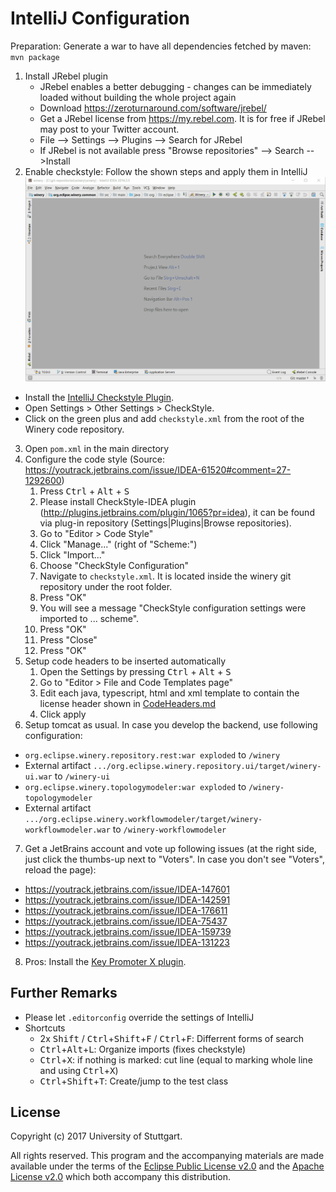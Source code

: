 # IntelliJ Configuration

Preparation: Generate a war to have all dependencies fetched by maven: `mvn package`

1. Install JRebel plugin
    - JRebel enables a better debugging - changes can be immediately loaded without building the whole project again
    - Download https://zeroturnaround.com/software/jrebel/
    - Get a JRebel license from <https://my.rebel.com>.
      It is for free if JRebel may post to your Twitter account.
    - File --> Settings --> Plugins --> Search for JRebel
    - If JRebel is not available press "Browse repositories" --> Search -->Install
2. Enable checkstyle: Follow the shown steps and apply them in IntelliJ
  ![Enable CheckStyle in IntelliJ](activate-checkstyle.gif)
  - Install the [IntelliJ Checkstyle Plugin](https://plugins.jetbrains.com/plugin/1065-checkstyle-idea).
  - Open Settings > Other Settings > CheckStyle.
  - Click on the green plus and add `checkstyle.xml` from the root of the Winery code repository.
3. Open `pom.xml` in the main directory
4. Configure the code style (Source: https://youtrack.jetbrains.com/issue/IDEA-61520#comment=27-1292600)
    1. Press <kbd>Ctrl</kbd> + <kbd>Alt</kbd> + <kbd>S</kbd>
    2. Please install CheckStyle-IDEA plugin (http://plugins.jetbrains.com/plugin/1065?pr=idea), it can be found via plug-in repository (Settings|Plugins|Browse repositories).
    3. Go to "Editor > Code Style"
    3. Click "Manage..." (right of "Scheme:")
    4. Click "Import..."
    4. Choose "CheckStyle Configuration"
    5. Navigate to  `checkstyle.xml`. It is located inside the winery git repository under the root folder.
    6. Press "OK"
    6. You will see a message "CheckStyle configuration settings were imported to ... scheme".
    7. Press "OK"
    8. Press "Close"
    9. Press "OK"
5. Setup code headers to be inserted automatically
    1. Open the Settings by pressing <kbd>Ctrl</kbd> + <kbd>Alt</kbd> + <kbd>S</kbd>
    2. Go to "Editor > File and Code Templates page"
    3. Edit each java, typescript, html and xml template to contain the license header shown in [CodeHeaders.md](../../CodeHeaders.md)
    4. Click apply
6. Setup tomcat as usual. In case you develop the backend, use following configuration:
  - `org.eclipse.winery.repository.rest:war exploded` to `/winery`
  - External artifact `.../org.eclipse.winery.repository.ui/target/winery-ui.war` to `/winery-ui`
  - `org.eclipse.winery.topologymodeler:war exploded` to `/winery-topologymodeler`
  - External artifact `.../org.eclipse.winery.workflowmodeler/target/winery-workflowmodeler.war` to `/winery-workflowmodeler`
7. Get a JetBrains account and vote up following issues (at the right side, just click the thumbs-up next to "Voters". In case you don't see "Voters", reload the page):
  - <https://youtrack.jetbrains.com/issue/IDEA-147601>
  - <https://youtrack.jetbrains.com/issue/IDEA-142591>
  - <https://youtrack.jetbrains.com/issue/IDEA-176611>
  - <https://youtrack.jetbrains.com/issue/IDEA-75437>
  - <https://youtrack.jetbrains.com/issue/IDEA-159739>
  - <https://youtrack.jetbrains.com/issue/IDEA-131223>
8. Pros: Install the [Key Promoter X plugin](https://plugins.jetbrains.com/plugin/9792-key-promoter-x).


## Further Remarks

* Please let `.editorconfig` override the settings of IntelliJ
* Shortcuts
  - 2x <kbd>Shift</kbd> / <kbd>Ctrl</kbd>+<kbd>Shift</kbd>+<kbd>F</kbd> / <kbd>Ctrl</kbd>+<kbd>F</kbd>: Differrent forms of search
  - <kbd>Ctrl</kbd>+<kbd>Alt</kbd>+<kbd>L</kbd>: Organize imports (fixes checkstyle)
  - <kbd>Ctrl</kbd>+<kbd>X</kbd>: if nothing is marked: cut line (equal to marking whole line and using <kbd>Ctrl</kbd>+<kbd>X</kbd>)
  - <kbd>Ctrl</kbd>+<kbd>Shift</kbd>+<kbd>T</kbd>: Create/jump to the test class

## License

Copyright (c) 2017 University of Stuttgart.

All rights reserved. This program and the accompanying materials
are made available under the terms of the [Eclipse Public License v2.0]
and the [Apache License v2.0] which both accompany this distribution.

  [Apache License v2.0]: http://www.apache.org/licenses/LICENSE-2.0.html
  [Eclipse Public License v2.0]: http://www.eclipse.org/legal/epl-v20.html
